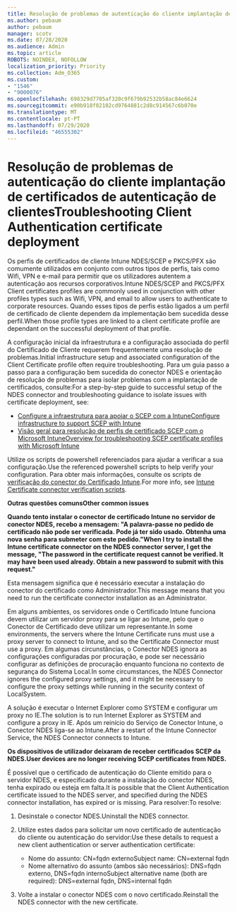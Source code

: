 ```yaml
---
title: Resolução de problemas de autenticação do cliente implantação de certificados de autenticação de clientes
ms.author: pebaum
author: pebaum
manager: scotv
ms.date: 07/28/2020
ms.audience: Admin
ms.topic: article
ROBOTS: NOINDEX, NOFOLLOW
localization_priority: Priority
ms.collection: Adm_O365
ms.custom:
- "1546"
- "9000076"
ms.openlocfilehash: 698329d7705af320c9f679b92532b58ac84e6624
ms.sourcegitcommit: e90b918f02102cd9764881c2d8c914567c6b070e
ms.translationtype: MT
ms.contentlocale: pt-PT
ms.lasthandoff: 07/29/2020
ms.locfileid: "46555302"
---
```

# <a name="troubleshooting-client-authentication-certificate-deployment"></a><span data-ttu-id="5f217-102">Resolução de problemas de autenticação do cliente implantação de certificados de autenticação de clientes</span><span class="sxs-lookup"><span data-stu-id="5f217-102">Troubleshooting Client Authentication certificate deployment</span></span>

<span data-ttu-id="5f217-103">Os perfis de certificados de cliente Intune NDES/SCEP e PKCS/PFX são comumente utilizados em conjunto com outros tipos de perfis, tais como Wifi, VPN e e-mail para permitir que os utilizadores autentem a autenticação aos recursos corporativos.</span><span class="sxs-lookup"><span data-stu-id="5f217-103">Intune NDES/SCEP and PKCS/PFX Client certificates profiles are commonly used in conjunction with other profiles types such as Wifi, VPN, and email to allow users to authenticate to corporate resources.</span></span> <span data-ttu-id="5f217-104">Quando esses tipos de perfis estão ligados a um perfil de certificado de cliente dependem da implementação bem sucedida desse perfil.</span><span class="sxs-lookup"><span data-stu-id="5f217-104">When those profile types are linked to a client certificate profile are dependant on the successful deployment of that profile.</span></span>

<span data-ttu-id="5f217-105">A configuração inicial da infraestrutura e a configuração associada do perfil do Certificado de Cliente requerem frequentemente uma resolução de problemas.</span><span class="sxs-lookup"><span data-stu-id="5f217-105">Initial infrastructure setup and associated configuration of the Client Certificate profile often require troubleshooting.</span></span> <span data-ttu-id="5f217-106">Para um guia passo a passo para a configuração bem sucedida do conector NDES e orientação de resolução de problemas para isolar problemas com a implantação de certificados, consulte:</span><span class="sxs-lookup"><span data-stu-id="5f217-106">For a step-by-step guide to successful setup of the NDES connector and troubleshooting guidance to isolate issues with certificate deployment, see:</span></span> 

- [<span data-ttu-id="5f217-107">Configure a infraestrutura para apoiar o SCEP com a Intune</span><span class="sxs-lookup"><span data-stu-id="5f217-107">Configure infrastructure to support SCEP with Intune</span></span>](https://support.microsoft.com/help/4459540/troubleshoot-ndes-configuration-for-use-with-intune)
- [<span data-ttu-id="5f217-108">Visão geral para resolução de perfis de certificado SCEP com o Microsoft Intune</span><span class="sxs-lookup"><span data-stu-id="5f217-108">Overview for troubleshooting SCEP certificate profiles with Microsoft Intune</span></span>](https://support.microsoft.com/help/4457481/troubleshooting-scep-certificate-profile-deployment-in-intune)

<span data-ttu-id="5f217-109">Utilize os scripts de powershell referenciados para ajudar a verificar a sua configuração.</span><span class="sxs-lookup"><span data-stu-id="5f217-109">Use the referenced powershell scripts to help verify your configuration.</span></span> <span data-ttu-id="5f217-110">Para obter mais informações, consulte os scripts de [verificação do conector do Certificado Intune](https://github.com/microsoftgraph/powershell-intune-samples/tree/master/CertificationAuthority).</span><span class="sxs-lookup"><span data-stu-id="5f217-110">For more info, see [Intune Certificate connector verification scripts](https://github.com/microsoftgraph/powershell-intune-samples/tree/master/CertificationAuthority).</span></span>

  
<span data-ttu-id="5f217-111">**Outras questões comuns**</span><span class="sxs-lookup"><span data-stu-id="5f217-111">**Other common issues**</span></span>

<span data-ttu-id="5f217-112">**Quando tento instalar o conector de certificado Intune no servidor de conector NDES, recebo a mensagem: "A palavra-passe no pedido de certificado não pode ser verificada. Pode já ter sido usado. Obtenha uma nova senha para submeter com este pedido."**</span><span class="sxs-lookup"><span data-stu-id="5f217-112">**When I try to install the Intune certificate connector on the NDES connector server, I get the message, "The password in the certificate request cannot be verified. It may have been used already. Obtain a new password to submit with this request."**</span></span>  

<span data-ttu-id="5f217-113">Esta mensagem significa que é necessário executar a instalação do conector do certificado como Administrador.</span><span class="sxs-lookup"><span data-stu-id="5f217-113">This message means that you need to run the certificate connector installation as an Administrator.</span></span>

<span data-ttu-id="5f217-114">Em alguns ambientes, os servidores onde o Certificado Intune funciona devem utilizar um servidor proxy para se ligar ao Intune, pelo que o Conector de Certificado deve utilizar um representante.</span><span class="sxs-lookup"><span data-stu-id="5f217-114">In some environments, the servers where the Intune Certificate runs must use a proxy server to connect to Intune, and so the Certificate Connector must use a proxy.</span></span> <span data-ttu-id="5f217-115">Em algumas circunstâncias, o Conector NDES ignora as configurações configuradas por procuração, e pode ser necessário configurar as definições de procuração enquanto funciona no contexto de segurança do Sistema Local.</span><span class="sxs-lookup"><span data-stu-id="5f217-115">In some circumstances, the NDES Connector ignores the configured proxy settings, and it might be necessary to configure the proxy settings while running in the security context of LocalSystem.</span></span> 
 
<span data-ttu-id="5f217-116">A solução é executar o Internet Explorer como SYSTEM e configurar um proxy no IE.</span><span class="sxs-lookup"><span data-stu-id="5f217-116">The solution is to run Internet Explorer as SYSTEM and configure a proxy in IE.</span></span> <span data-ttu-id="5f217-117">Após um reinício do Serviço de Conector Intune, o Conector NDES liga-se ao Intune.</span><span class="sxs-lookup"><span data-stu-id="5f217-117">After a restart of the Intune Connector Service, the NDES Connector connects to Intune.</span></span>

<span data-ttu-id="5f217-118">**Os dispositivos de utilizador deixaram de receber certificados SCEP da NDES.**</span><span class="sxs-lookup"><span data-stu-id="5f217-118">**User devices are no longer receiving SCEP certificates from NDES.**</span></span>

<span data-ttu-id="5f217-119">É possível que o certificado de autenticação do Cliente emitido para o servidor NDES, e especificado durante a instalação do conector NDES, tenha expirado ou esteja em falta.</span><span class="sxs-lookup"><span data-stu-id="5f217-119">It is possible that the Client Authentication certificate issued to the NDES server, and specified during the NDES connector installation, has expired or is missing.</span></span> <span data-ttu-id="5f217-120">Para resolver:</span><span class="sxs-lookup"><span data-stu-id="5f217-120">To resolve:</span></span> 
 
1. <span data-ttu-id="5f217-121">Desinstale o conector NDES.</span><span class="sxs-lookup"><span data-stu-id="5f217-121">Uninstall the NDES connector.</span></span>  
2. <span data-ttu-id="5f217-122">Utilize estes dados para solicitar um novo certificado de autenticação do cliente ou autenticação do servidor:</span><span class="sxs-lookup"><span data-stu-id="5f217-122">Use these details to request a new client authentication or server authentication certificate:</span></span> 
 
    - <span data-ttu-id="5f217-123">Nome do assunto: CN=fqdn externo</span><span class="sxs-lookup"><span data-stu-id="5f217-123">Subject name: CN=external fqdn</span></span>  
    - <span data-ttu-id="5f217-124">Nome alternativo do assunto (ambos são necessários): DNS=fqdn externo, DNS=fqdn interno</span><span class="sxs-lookup"><span data-stu-id="5f217-124">Subject alternative name (both are required): DNS=external fqdn, DNS=internal fqdn</span></span> 
 
3. <span data-ttu-id="5f217-125">Volte a instalar o conector NDES com o novo certificado.</span><span class="sxs-lookup"><span data-stu-id="5f217-125">Reinstall the NDES connector with the new certificate.</span></span>